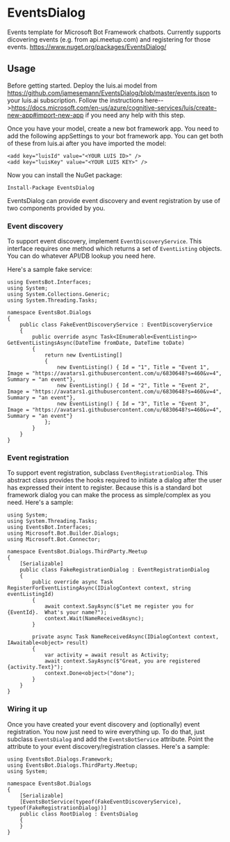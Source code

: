 # EventsDialog
Events template for Microsoft Bot Framework chatbots.  Currently supports dicovering events (e.g. from api.meetup.com) and registering for those events.
https://www.nuget.org/packages/EventsDialog/

## Usage

Before getting started. Deploy the luis.ai model from https://github.com/jamesemann/EventsDialog/blob/master/events.json to your luis.ai subscription.  Follow the instructions here-->https://docs.microsoft.com/en-us/azure/cognitive-services/luis/create-new-app#import-new-app if you need any help with this step.

Once you have your model, create a new bot framework app. You need to add the following appSettings to your bot framework app. You can get both of these from luis.ai after you have imported the model:

```
<add key="luisId" value="<YOUR LUIS ID>" />
<add key="luisKey" value="<YOUR LUIS KEY>" />
```

Now you can install the NuGet package:

```
Install-Package EventsDialog
```

EventsDialog can provide event discovery and event registration by use of two components provided by you.

### Event discovery

To support event discovery, implement `EventDiscoveryService`. This interface requires one method which returns a set of `EventListing` objects. You can do whatever API/DB lookup you need here.  

Here's a sample fake service:

```
using EventsBot.Interfaces;
using System;
using System.Collections.Generic;
using System.Threading.Tasks;

namespace EventsBot.Dialogs
{
    public class FakeEventDiscoveryService : EventDiscoveryService
    {
        public override async Task<IEnumerable<EventListing>> GetEventListingsAsync(DateTime fromDate, DateTime toDate)
        {
            return new EventListing[]
            {
                new EventListing() { Id = "1", Title = "Event 1", Image = "https://avatars1.githubusercontent.com/u/6830648?s=460&v=4", Summary = "an event"},
                new EventListing() { Id = "2", Title = "Event 2", Image = "https://avatars1.githubusercontent.com/u/6830648?s=460&v=4", Summary = "an event"},
                new EventListing() { Id = "3", Title = "Event 3", Image = "https://avatars1.githubusercontent.com/u/6830648?s=460&v=4", Summary = "an event"}
            };
        }
    }
}
```

### Event registration

To support event registration, subclass `EventRegistrationDialog`. This abstract class provides the hooks required to initiate a dialog after the user has expressed their intent to register.  Because this is a standard bot framework dialog you can make the process as simple/complex as you need. Here's a sample:

```
using System;
using System.Threading.Tasks;
using EventsBot.Interfaces;
using Microsoft.Bot.Builder.Dialogs;
using Microsoft.Bot.Connector;

namespace EventsBot.Dialogs.ThirdParty.Meetup
{
    [Serializable]
    public class FakeRegistrationDialog : EventRegistrationDialog
    {
        public override async Task RegisterForEventListingAsync(IDialogContext context, string eventListingId)
        {
            await context.SayAsync($"Let me register you for {EventId}.  What's your name?");
            context.Wait(NameReceivedAsync);
        }

        private async Task NameReceivedAsync(IDialogContext context, IAwaitable<object> result)
        {
            var activity = await result as Activity;
            await context.SayAsync($"Great, you are registered {activity.Text}");
            context.Done<object>("done");
        }
    }
}
```

### Wiring it up

Once you have created your event discovery and (optionally) event registration. You now just need to wire everything up.  To do that, just subclass `EventsDialog` and add the `EventsBotService` attribute.  Point the attribute to your event discovery/registration classes.  Here's a sample:

```
using EventsBot.Dialogs.Framework;
using EventsBot.Dialogs.ThirdParty.Meetup;
using System;

namespace EventsBot.Dialogs
{
    [Serializable]
    [EventsBotService(typeof(FakeEventDiscoveryService), typeof(FakeRegistrationDialog))]
    public class RootDialog : EventsDialog
    {
    }
}
```